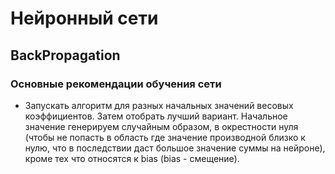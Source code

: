 # Нейронный сети

## BackPropagation

### Основные рекомендации обучения сети

- Запускать алгоритм для разных начальных значений весовых коэффициентов. Затем отобрать лучший вариант. Начальное значение генерируем случайным образом, в окрестности нуля (чтобы не попасть в область где значение производной близко к нулю, что в последствии даст большое значение суммы на нейроне), кроме тех что относятся к bias (bias - смещение).
